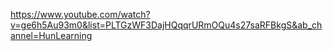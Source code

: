https://www.youtube.com/watch?v=ge6h5Au93m0&list=PLTGzWF3DajHQqqrURmOQu4s27saRFBkgS&ab_channel=HunLearning
